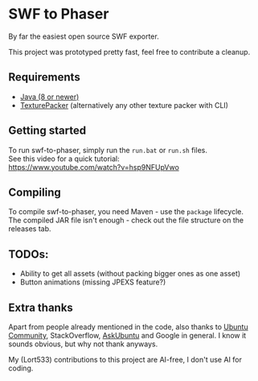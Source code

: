 # SWF to Phaser
By far the easiest open source SWF exporter.

This project was prototyped pretty fast, feel free to contribute a cleanup.

## Requirements
- [Java \(8 or newer\)](https://adoptium.net/temurin/releases?version=8)
- [TexturePacker](https://www.codeandweb.com/texturepacker) (alternatively any other texture packer with CLI)

## Getting started
To run swf-to-phaser, simply run the `run.bat` or `run.sh` files.\
See this video for a quick tutorial:\
https://www.youtube.com/watch?v=hsp9NFUpVwo

## Compiling
To compile swf-to-phaser, you need Maven - use the `package` lifecycle.\
The compiled JAR file isn't enough - check out the file structure on the releases tab.

## TODOs:
- Ability to get all assets (without packing bigger ones as one asset)
- Button animations (missing JPEXS feature?)

## Extra thanks
Apart from people already mentioned in the code, also thanks to [Ubuntu Community](https://help.ubuntu.com/community/Beginners/BashScripting), StackOverflow, [AskUbuntu](https://askubuntu.com/a/108260) and Google in general. I know it sounds obvious, but why not thank anyways.

My (Lort533) contributions to this project are AI-free, I don't use AI for coding.
